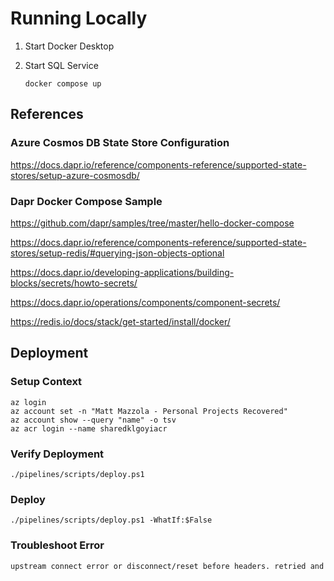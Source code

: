 # Running Locally

1. Start Docker Desktop
1. Start SQL Service

    ```
    docker compose up
    ```

## References

### Azure Cosmos DB State Store Configuration

<https://docs.dapr.io/reference/components-reference/supported-state-stores/setup-azure-cosmosdb/>

### Dapr Docker Compose Sample

<https://github.com/dapr/samples/tree/master/hello-docker-compose>

<https://docs.dapr.io/reference/components-reference/supported-state-stores/setup-redis/#querying-json-objects-optional>

<https://docs.dapr.io/developing-applications/building-blocks/secrets/howto-secrets/>

<https://docs.dapr.io/operations/components/component-secrets/>

<https://redis.io/docs/stack/get-started/install/docker/>

## Deployment

### Setup Context

```pwsh
az login
az account set -n "Matt Mazzola - Personal Projects Recovered"
az account show --query "name" -o tsv
az acr login --name sharedklgoyiacr
```

### Verify Deployment

```pwsh
./pipelines/scripts/deploy.ps1
```

### Deploy

```pwsh
./pipelines/scripts/deploy.ps1 -WhatIf:$False
```

### Troubleshoot Error

```txt
upstream connect error or disconnect/reset before headers. retried and the latest reset reason: connection failure, transport failure reason: delayed connect error: 111
```
